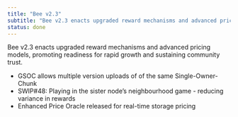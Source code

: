 ```yaml
---
title: "Bee v2.3"
subtitle: "Bee v2.3 enacts upgraded reward mechanisms and advanced pricing models, promoting readiness for rapid growth and sustaining community trust."
status: done
---
```


Bee v2.3 enacts upgraded reward mechanisms and advanced pricing models, promoting readiness for rapid growth and sustaining community trust.

- GSOC allows multiple version uploads of of the same Single-Owner-Chunk
- SWIP#48: Playing in the sister node’s neighbourhood game - reducing variance in rewards
- Enhanced Price Oracle released for real-time storage pricing
